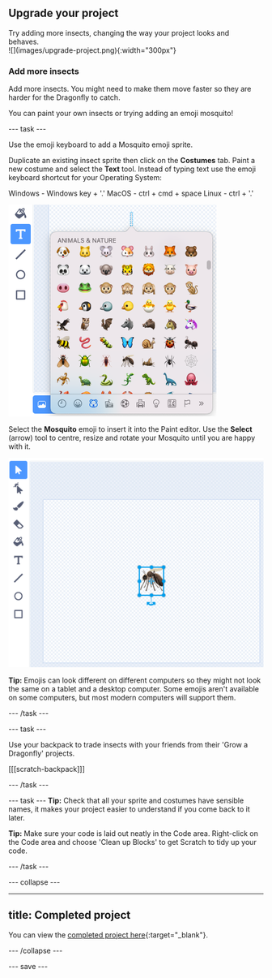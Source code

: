 ## Upgrade your project

<div style="display: flex; flex-wrap: wrap">
<div style="flex-basis: 200px; flex-grow: 1; margin-right: 15px;">
Try adding more insects, changing the way your project looks and behaves.
</div>
<div>
![](images/upgrade-project.png){:width="300px"}
</div>
</div>

### Add more insects

Add more insects. You might need to make them move faster so they are harder for the Dragonfly to catch.

You can paint your own insects or trying adding an emoji mosquito!

--- task ---

Use the emoji keyboard to add a Mosquito emoji sprite. 

Duplicate an existing insect sprite then click on the **Costumes** tab. Paint a new costume and select the **Text** tool. Instead of typing text use the emoji keyboard shortcut for your Operating System:

Windows - Windows key + '.'
MacOS - ctrl + cmd + space
Linux - ctrl + '.'

![desc](images/emoji-keyboard.png)

Select the **Mosquito** emoji to insert it into the Paint editor. Use the **Select** (arrow) tool to centre, resize and rotate your Mosquito until you are happy with it. 

![desc](images/emoji-mosquito.png)

**Tip:** Emojis can look different on different computers so they might not look the same on a tablet and a desktop computer. Some emojis aren't available on some computers, but most modern computers will support them.

--- /task ---

--- task ---

Use your backpack to trade insects with your friends from their 'Grow a Dragonfly' projects.

[[[scratch-backpack]]]

--- /task ---

--- task ---
**Tip:** Check that all your sprite and costumes have sensible names, it makes your project easier to understand if you come back to it later.

**Tip:** Make sure your code is laid out neatly in the Code area. Right-click on the Code area and choose 'Clean up Blocks' to get Scratch to tidy up your code.

--- /task ---

--- collapse ---

---
title: Completed project
---

You can view the [completed project here](https://scratch.mit.edu/projects/521688740/){:target="_blank"}.

--- /collapse ---

--- save ---
